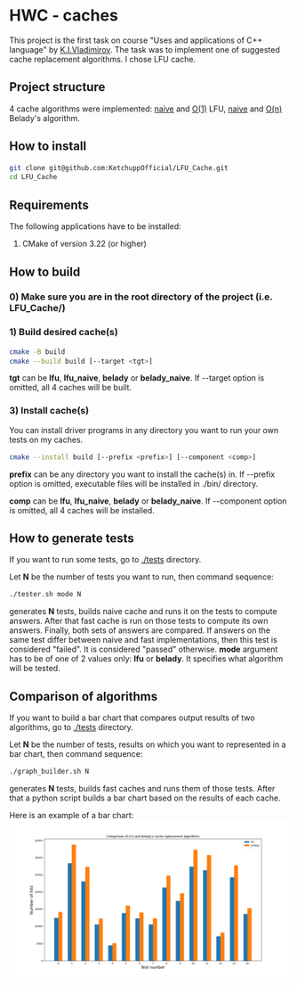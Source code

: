 # HWC - caches

This project is the first task on course "Uses and applications of C++ language" by [K.I.Vladimirov](https://github.com/tilir). The task was to implement one of suggested cache replacement algorithms. I chose LFU cache.

## Project structure

4 cache algorithms were implemented: [naive](./lfu/include/lfu_naive.hpp) and [O(1)](./lfu/include/lfu.hpp) LFU, [naive](./belady/include/belady_naive.hpp) and [O(n)](./belady/include/belady.hpp) Belady's algorithm.

## How to install
```bash
git clone git@github.com:KetchuppOfficial/LFU_Cache.git
cd LFU_Cache
```

## Requirements

The following applications have to be installed:

1) CMake of version 3.22 (or higher)

## How to build

### 0) Make sure you are in the root directory of the project (i.e. LFU_Cache/)

### 1) Build desired cache(s)

```bash
cmake -B build
cmake --build build [--target <tgt>]
```
**tgt** can be **lfu**, **lfu_naive**, **belady** or **belady_naive**.
If --target option is omitted, all 4 caches will be built.

### 3) Install cache(s)

You can install driver programs in any directory you want to run your own tests on my caches.

```bash
cmake --install build [--prefix <prefix>] [--component <comp>]
```
**prefix** can be any directory you want to install the cache(s) in.
If --prefix option is omitted, executable files will be installed in ./bin/ directory.

**comp** can be **lfu**, **lfu_naive**, **belady** or **belady_naive**.
If --component option is omitted, all 4 caches will be installed.

## How to generate tests

If you want to run some tests, go to [./tests](./tests/) directory.

Let **N** be the number of tests you want to run, then command sequence:
```bash
./tester.sh mode N
```
generates **N** tests, builds naive cache and runs it on the tests to compute answers. After that fast cache is run on those tests to compute its own answers. Finally, both sets of answers are compared. If answers on the same test differ between naive and fast implementations, then this test is considered "failed". It is considered "passed" otherwise. **mode** argument has to be of one of 2 values only: **lfu** or **belady**. It specifies what algorithm will be tested.

## Comparison of algorithms

If you want to build a bar chart that compares output results of two algorithms, go to [./tests](./tests/) directory.

Let **N** be the number of tests, results on which you want to represented in a bar chart, then command sequence:
```bash
./graph_builder.sh N
```
generates **N** tests, builds fast caches and runs them of those tests. After that a python script builds a bar chart based on the results of each cache.

Here is an example of a bar chart:
![bar_char](./tests/algorithm_comparison.png)
